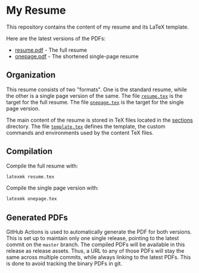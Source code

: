 # My Resume

This repository contains the content of my resume and its LaTeX template.

Here are the latest versions of the PDFs:
- [resume.pdf](https://github.com/rharish101/resume/releases/latest/download/resume.pdf) - The full resume
- [onepage.pdf](https://github.com/rharish101/resume/releases/latest/download/onepage.pdf) - The shortened single-page resume

## Organization
This resume consists of two "formats".
One is the standard resume, while the other is a single page version of the same.
The file [`resume.tex`](resume.tex) is the target for the full resume.
The file [`onepage.tex`](onepage.tex) is the target for the single page version.

The main content of the resume is stored in TeX files located in the [sections](sections/) directory.
The file [`template.tex`](template.tex) defines the template, the custom commands and environments used by the content TeX files.

## Compilation
Compile the full resume with:
```sh
latexmk resume.tex
```

Compile the single page version with:
```sh
latexmk onepage.tex
```

## Generated PDFs
GitHub Actions is used to automatically generate the PDF for both versions.
This is set up to maintain only one single release, pointing to the latest commit on the `master` branch.
The compiled PDFs will be available in this release as release assets.
Thus, a URL to any of those PDFs will stay the same across multiple commits, while always linking to the latest PDFs.
This is done to avoid tracking the binary PDFs in git.
